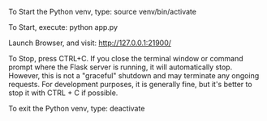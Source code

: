 To Start the Python venv, type: source venv/bin/activate

To Start, execute: python app.py

Launch Browser, and visit: http://127.0.0.1:21900/

To Stop, press CTRL+C.
If you close the terminal window or command prompt where the Flask server is running, it will automatically stop. However, this is not a "graceful" shutdown and may terminate any ongoing requests. For development purposes, it is generally fine, but it's better to stop it with CTRL + C if possible.

To exit the Python venv, type: deactivate